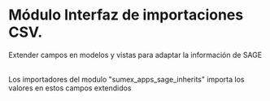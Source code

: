 # Módulo Interfaz de importaciones CSV.

Extender campos en modelos y vistas para adaptar la información de SAGE<br><br>

Los importadores del modulo "sumex_apps_sage_inherits" importa los valores en estos campos extendidos